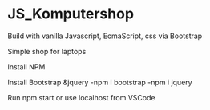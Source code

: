 ﻿# JS_Komputershop
 
Build with vanilla Javascript, EcmaScript, css via Bootstrap

Simple shop for laptops

 Install NPM

 Install Bootstrap &jquery
  -npm i bootstrap
  -npm i jquery
  
 Run npm start or use localhost from VSCode
